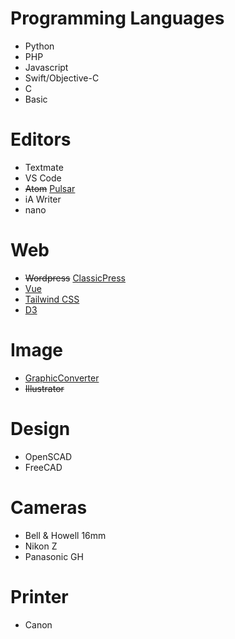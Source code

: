 # Programming Languages
- Python
- PHP
- Javascript
- Swift/Objective-C
- C
- Basic

# Editors
- Textmate
- VS Code
- ~~Atom~~ [Pulsar](https://pulsar-edit.dev)
- iA Writer
- nano

# Web
- ~~Wordpress~~ [ClassicPress](https://www.classicpress.net)
- [Vue](https://vuejs.org)
- [Tailwind CSS](https://tailwindcss.com)
- [D3](https://d3js.org)

# Image
- [GraphicConverter](https://www.lemkesoft.de/en/products/graphicconverter/)
- ~~Illustrator~~

# Design
- OpenSCAD
- FreeCAD
  
# Cameras
- Bell & Howell 16mm
- Nikon Z
- Panasonic GH

# Printer
- Canon



